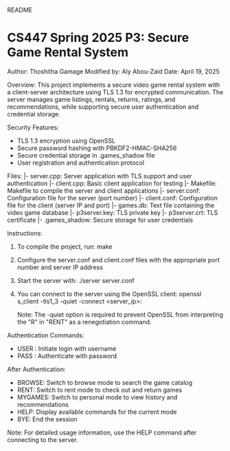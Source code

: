 README

CS447 Spring 2025 P3: Secure Game Rental System
=================================
Author: Thoshitha Gamage
Modified by: Aly Abou-Zaid
Date: April 19, 2025

Overview:
This project implements a secure video game rental system with a client-server architecture using TLS 1.3 for encrypted communication. The server manages game listings, rentals, returns, ratings, and recommendations, while supporting secure user authentication and credential storage.

Security Features:
- TLS 1.3 encryption using OpenSSL
- Secure password hashing with PBKDF2-HMAC-SHA256
- Secure credential storage in .games_shadow file
- User registration and authentication protocol

Files:
  |- server.cpp: Server application with TLS support and user authentication
  |- client.cpp: Basic client application for testing
  |- Makefile: Makefile to compile the server and client applications
  |- server.conf: Configuration file for the server (port number)
  |- client.conf: Configuration file for the client (server IP and port)
  |- games.db: Text file containing the video game database
  |- p3server.key: TLS private key
  |- p3server.crt: TLS certificate
  |- .games_shadow: Secure storage for user credentials

Instructions:
  1. To compile the project, run: make
  2. Configure the server.conf and client.conf files with the appropriate port number and server IP address
  3. Start the server with: ./server server.conf
  4. You can connect to the server using the OpenSSL client:
     openssl s_client -tls1_3 -quiet -connect <server_ip>:<port>
     
     Note: The -quiet option is required to prevent OpenSSL from interpreting the "R" in "RENT" 
     as a renegotiation command.

Authentication Commands:
  - USER <username>: Initiate login with username
  - PASS <password>: Authenticate with password
  
After Authentication:
  - BROWSE: Switch to browse mode to search the game catalog
  - RENT: Switch to rent mode to check out and return games
  - MYGAMES: Switch to personal mode to view history and recommendations
  - HELP: Display available commands for the current mode
  - BYE: End the session

Note: For detailed usage information, use the HELP command after connecting to the server.

